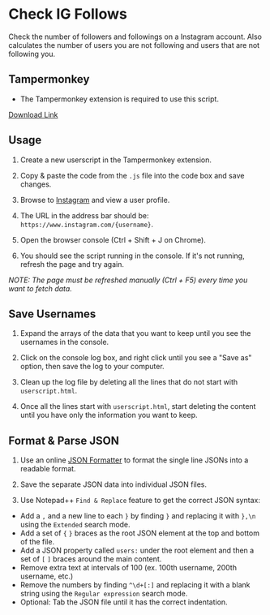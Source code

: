 # Check IG Follows
Check the number of followers and followings on a Instagram account. Also calculates the number of users you are not following and users that are not following you.

## Tampermonkey

- The Tampermonkey extension is required to use this script.

[Download Link](https://www.tampermonkey.net/)

## Usage

1. Create a new userscript in the Tampermonkey extension.

2. Copy & paste the code from the `.js` file into the code box and save changes.

3. Browse to [Instagram](https://www.instagram.com/) and view a user profile.

4. The URL in the address bar should be: `https://www.instagram.com/{username}`.

5. Open the browser console (Ctrl + Shift + J on Chrome).

6. You should see the script running in the console. If it's not running, refresh the page and try again.

*NOTE: The page must be refreshed manually (Ctrl + F5) every time you want to fetch data.*

## Save Usernames

1. Expand the arrays of the data that you want to keep until you see the usernames in the console.

2. Click on the console log box, and right click until you see a "Save as" option, then save the log to your computer.

3. Clean up the log file by deleting all the lines that do not start with `userscript.html`.

4. Once all the lines start with `userscript.html`, start deleting the content until you have only the information you want to keep.

## Format & Parse JSON

1. Use an online [JSON Formatter](https://jsonformatter.curiousconcept.com/) to format the single line JSONs into a readable format.

2. Save the separate JSON data into individual JSON files.

3. Use Notepad++ `Find & Replace` feature to get the correct JSON syntax:

- Add a `,` and a new line to each `}` by finding `}` and replacing it with `},\n` using the `Extended` search mode.
- Add a set of `{` `}` braces as the root JSON element at the top and bottom of the file.
- Add a JSON property called `users:` under the root element and then a set of `[` `]` braces around the main content.
- Remove extra text at intervals of 100 (ex. 100th username, 200th username, etc.)
- Remove the numbers by finding `^\d+[:]` and replacing it with a blank string using the `Regular expression` search mode.
- Optional: Tab the JSON file until it has the correct indentation.

